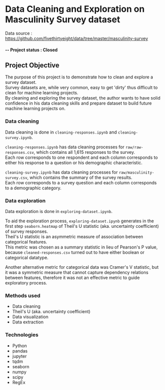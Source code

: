 ﻿# Data Cleaning and Exploration on Masculinity Survey dataset
 Data source : https://github.com/fivethirtyeight/data/tree/master/masculinity-survey

#### -- Project status : Closed

## Project Objective
The purpose of this project is to demonstrate how to clean and explore a survey dataset. <br>
Survey datasets are, while very common, easy to get 'dirty' thus difficult to clean for machine learning projects. <br>
By cleaning and exploring the survey dataset, the author wants to have solid confidence in his data cleaning skills and prepare dataset to build future machine learning projects on.

### Data cleaning
Data cleaning is done in `cleaning-responses.ipynb` and `cleaning-survey.ipynb`. <br>

`cleaning-responses.ipynb` has data cleaning processes for `raw/raw-responses.csv`, which contains all 1,615 responses to the survey. <br>
Each row corresponds to one respondent and each column corresponds to either his response to a question or his demographic characteristic. <br>

`cleaning-survey.ipynb` has data cleaning processes for `raw/masculinity-survey.csv`, which contains the summary of the survey results. <br>
Each row corresponds to a survey question and each column corresponds to a demographic category.

### Data exploration
Data exploration is done in `exploring-dataset.ipynb`. <br>

To aid the exploration process, `exploring-dataset.ipynb` generates in the first step `seaborn.heatmap` of Theil's U statistic (aka. uncertainty coefficient) of survey responses. <br>
Theil's U statistic is an asymmetric measure of association between categorical features. <br>
This metric was chosen as a summary statistic in lieu of Pearson's P value, because `cleaned-responses.csv` turned out to have either boolean or categorical datatype. <br>

Another alternative metric for categorical data was Cramer's V statistic, but it was a symmetric measure that cannot capture dependency relations between features, therefore it was not an effective metric to guide exploratory process.

### Methods used
* Data cleaning
* Theil's U (aka. uncertainty coefficient)
* Data visualization
* Data extraction

### Technologies
* Python
* pandas
* jupyter
* tqdm
* seaborn
* numpy
* scipy
* RegEx
